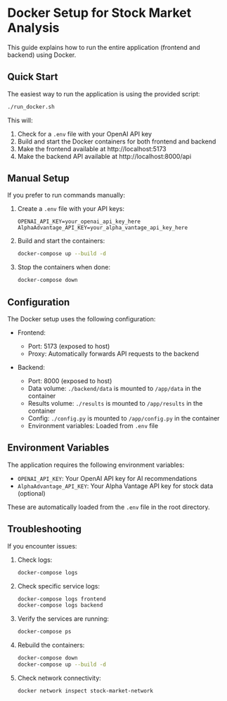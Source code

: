 # Docker Setup for Stock Market Analysis

This guide explains how to run the entire application (frontend and backend) using Docker.

## Quick Start

The easiest way to run the application is using the provided script:

```bash
./run_docker.sh
```

This will:
1. Check for a `.env` file with your OpenAI API key
2. Build and start the Docker containers for both frontend and backend
3. Make the frontend available at http://localhost:5173
4. Make the backend API available at http://localhost:8000/api

## Manual Setup

If you prefer to run commands manually:

1. Create a `.env` file with your API keys:
   ```
   OPENAI_API_KEY=your_openai_api_key_here
   AlphaAdvantage_API_KEY=your_alpha_vantage_api_key_here
   ```

2. Build and start the containers:
   ```bash
   docker-compose up --build -d
   ```

3. Stop the containers when done:
   ```bash
   docker-compose down
   ```

## Configuration

The Docker setup uses the following configuration:

- Frontend: 
  - Port: 5173 (exposed to host)
  - Proxy: Automatically forwards API requests to the backend

- Backend:
  - Port: 8000 (exposed to host)
  - Data volume: `./backend/data` is mounted to `/app/data` in the container
  - Results volume: `./results` is mounted to `/app/results` in the container
  - Config: `./config.py` is mounted to `/app/config.py` in the container
  - Environment variables: Loaded from `.env` file

## Environment Variables

The application requires the following environment variables:

- `OPENAI_API_KEY`: Your OpenAI API key for AI recommendations
- `AlphaAdvantage_API_KEY`: Your Alpha Vantage API key for stock data (optional)

These are automatically loaded from the `.env` file in the root directory.

## Troubleshooting
If you encounter issues:

1. Check logs:
   ```bash
   docker-compose logs
   ```

2. Check specific service logs:
   ```bash
   docker-compose logs frontend
   docker-compose logs backend
   ```

3. Verify the services are running:
   ```bash
   docker-compose ps
   ```

4. Rebuild the containers:
   ```bash
   docker-compose down
   docker-compose up --build -d
   ```

5. Check network connectivity:
   ```bash
   docker network inspect stock-market-network
   ``` 